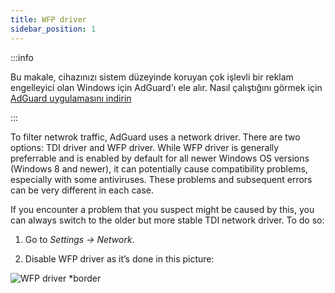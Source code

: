 ```yaml
---
title: WFP driver
sidebar_position: 1
---
```


:::info

Bu makale, cihazınızı sistem düzeyinde koruyan çok işlevli bir reklam engelleyici olan Windows için AdGuard'ı ele alır. Nasıl çalıştığını görmek için [AdGuard uygulamasını indirin](https://adguard.com/download.html?auto=true)

:::

To filter netwrok traffic, AdGuard uses a network driver. There are two options: TDI driver and WFP driver. While WFP driver is generally preferrable and is enabled by default for all newer Windows OS versions (Windows 8 and newer), it can potentially cause compatibility problems, especially with some antiviruses. These problems and subsequent errors can be very different in each case.

If you encounter a problem that you suspect might be caused by this, you can always switch to the older but more stable TDI network driver. To do so:

1. Go to *Settings → Network*.

2. Disable WFP driver as it’s done in this picture:

![WFP driver *border](https://cdn.adtidy.org/content/kb/ad_blocker/windows/solving-problems/wfp-driver.png)
